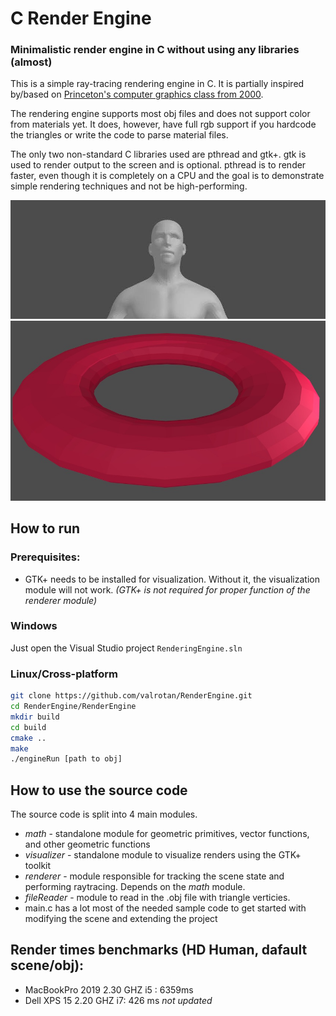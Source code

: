 # C Render Engine

### Minimalistic render engine in C without using any libraries (almost)
This is a simple ray-tracing rendering engine in C. It is partially inspired by/based on [Princeton's computer graphics class from 2000](https://www.cs.princeton.edu/courses/archive/fall00/cs426/).

The rendering engine supports most obj files and does not support color from materials yet. It does, however, have full rgb support if you hardcode the triangles or write the code to parse material files.

The only two non-standard C libraries used are pthread and gtk+. gtk is used to render output to the screen and is optional. pthread is to render faster, even though it is completely on a CPU and the goal is to demonstrate simple rendering techniques and not be high-performing.

![](https://github.com/valrotan/RenderEngine/blob/master/human.jpg)
![](https://github.com/valrotan/RenderEngine/blob/master/torus.jpg)

## How to run
### Prerequisites:
- GTK+ needs to be installed for visualization. Without it, the visualization module will not work.
*(GTK+ is not required for proper function of the renderer module)*
### Windows
Just open the Visual Studio project `RenderingEngine.sln`

### Linux/Cross-platform
```bash
git clone https://github.com/valrotan/RenderEngine.git
cd RenderEngine/RenderEngine
mkdir build
cd build
cmake ..
make
./engineRun [path to obj]
```

## How to use the source code
The source code is split into 4 main modules.
- *math* - standalone module for geometric primitives, vector functions, and other geometric functions
- *visualizer* - standalone module to visualize renders using the GTK+ toolkit
- *renderer* - module responsible for tracking the scene state and performing raytracing. Depends on the *math* module.
- *fileReader* - module to read in the .obj file with triangle verticies.
- main.c has a lot most of the needed sample code to get started with modifying the scene and extending the project

## Render times benchmarks (HD Human, dafault scene/obj):
- MacBookPro 2019 2.30 GHZ i5 : 6359ms
- Dell XPS 15 2.20 GHZ i7: 426 ms *not updated*
